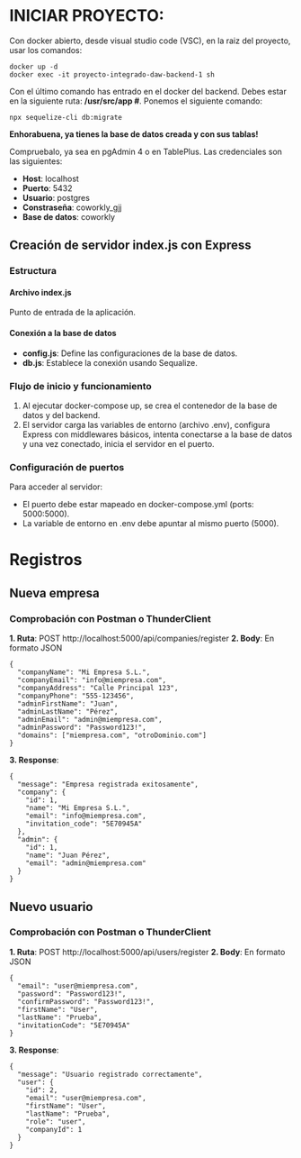 # INICIAR PROYECTO:

Con docker abierto, desde visual studio code (VSC), en la raiz del proyecto, usar los comandos:

```
docker up -d
docker exec -it proyecto-integrado-daw-backend-1 sh
```

Con el último comando has entrado en el docker del backend. Debes estar en la siguiente ruta: **/usr/src/app #**. Ponemos el siguiente comando:

```
npx sequelize-cli db:migrate
```

**Enhorabuena, ya tienes la base de datos creada y con sus tablas!**

Compruebalo, ya sea en pgAdmin 4 o en TablePlus. Las credenciales son las siguientes:

- **Host**: localhost
- **Puerto**: 5432
- **Usuario**: postgres
- **Constraseña**: coworkly_gjj
- **Base de datos**: coworkly

## Creación de servidor index.js con Express

### Estructura

#### Archivo index.js

Punto de entrada de la aplicación.

#### Conexión a la base de datos

- **config.js**: Define las configuraciones de la base de datos.
- **db.js**: Establece la conexión usando Sequalize.

### Flujo de inicio y funcionamiento

1. Al ejecutar docker-compose up, se crea el contenedor de la base de datos y del backend.
2. El servidor carga las variables de entorno (archivo .env), configura Express con middlewares básicos, intenta conectarse a la base de datos y una vez conectado, inicia el servidor en el puerto.

### Configuración de puertos

Para acceder al servidor:

- El puerto debe estar mapeado en docker-compose.yml (ports: 5000:5000).
- La variable de entorno en .env debe apuntar al mismo puerto (5000).

# Registros

## Nueva empresa

### Comprobación con Postman o ThunderClient

**1. Ruta**: POST http://localhost:5000/api/companies/register
**2. Body**: En formato JSON

```
{
  "companyName": "Mi Empresa S.L.",
  "companyEmail": "info@miempresa.com",
  "companyAddress": "Calle Principal 123",
  "companyPhone": "555-123456",
  "adminFirstName": "Juan",
  "adminLastName": "Pérez",
  "adminEmail": "admin@miempresa.com",
  "adminPassword": "Password123!",
  "domains": ["miempresa.com", "otroDominio.com"]
}
```

**3. Response**:

```
{
  "message": "Empresa registrada exitosamente",
  "company": {
    "id": 1,
    "name": "Mi Empresa S.L.",
    "email": "info@miempresa.com",
    "invitation_code": "5E70945A"
  },
  "admin": {
    "id": 1,
    "name": "Juan Pérez",
    "email": "admin@miempresa.com"
  }
}
```

## Nuevo usuario

### Comprobación con Postman o ThunderClient

**1. Ruta**: POST http://localhost:5000/api/users/register
**2. Body**: En formato JSON

```
{
  "email": "user@miempresa.com",
  "password": "Password123!",
  "confirmPassword": "Password123!",
  "firstName": "User",
  "lastName": "Prueba",
  "invitationCode": "5E70945A"
}
```

**3. Response**:

```
{
  "message": "Usuario registrado correctamente",
  "user": {
    "id": 2,
    "email": "user@miempresa.com",
    "firstName": "User",
    "lastName": "Prueba",
    "role": "user",
    "companyId": 1
  }
}
```